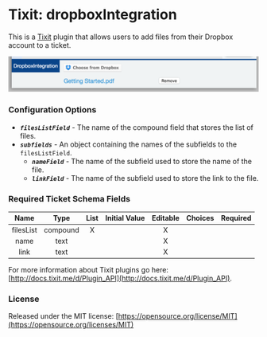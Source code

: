 # Tixit: dropboxIntegration

This is a [Tixit](https://tixit.me/) plugin that allows users to add files from their Dropbox account to a ticket.

![Example of dropboxIntegration](https://github.com/cookiesncream716/dropboxIntegration/blob/master/dropboxExample.png?raw=true)

### Configuration Options
* ***`filesListField`*** - The name of the compound field that stores the list of files.
* ***`subfields`*** - An object containing the names of the subfields to the `filesListField`.
	* ***`nameField`*** - The name of the subfield used to store the name of the file.
	* ***`linkField`*** - The name of the subfield used to store the link to the file.

### Required Ticket Schema Fields
|    Name   |   Type   | List | Initial Value | Editable | Choices | Required |
|:---------:|:--------:|:----:|:-------------:|:--------:|:-------:|:--------:|
| filesList | compound |   X  |               |     X    |         |          |
|    name   |   text   |      |               |     X    |         |          |
|    link   |   text   |      |               |     X    |         |          |

For more information about Tixit plugins go here: [http://docs.tixit.me/d/Plugin_API](http://docs.tixit.me/d/Plugin_API).

### License
Released under the MIT license: [https://opensource.org/license/MIT](https://opensource.org/licenses/MIT)